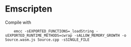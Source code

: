 # Emscripten
Compile with
```
	emcc -sEXPORTED_FUNCTIONS=_loadString -sEXPORTED_RUNTIME_METHODS=cwrap -sALLOW_MEMORY_GROWTH -o Source.wasm.js Source.cpp -sSINGLE_FILE
```
